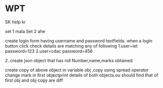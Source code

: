 
# WPT
SK help kr

set 1
mala Set 2 ahe

create login form having username and password textfields.
when a login button click check details are
matching any of following
1.user=iet password=123
2.user=cdac password=456


2..create json object that has roll Number,name,marks obtained

create copy of above object in variable obj ,copy using spread operator
change mark in first objectprint details of both objects.ou should find that of first obj and obj copy are diff


